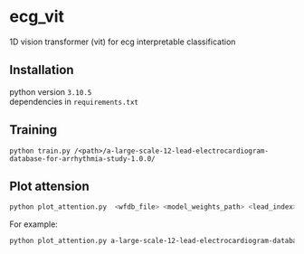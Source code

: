 # ecg_vit  
1D vision transformer (vit) for ecg interpretable classification


## Installation
python version `3.10.5`  
dependencies in `requirements.txt`

## Training
`python train.py /<path>/a-large-scale-12-lead-electrocardiogram-database-for-arrhythmia-study-1.0.0/`

## Plot attension
~~~bash
python plot_attention.py  <wfdb_file> <model_weights_path> <lead_index>`  
~~~

For example:  
~~~bash
python plot_attention.py a-large-scale-12-lead-electrocardiogram-database-for-arrhythmia-study-1.0.0/WFDBRecords/06/066/JS05865 vit_best/ 6
~~~
